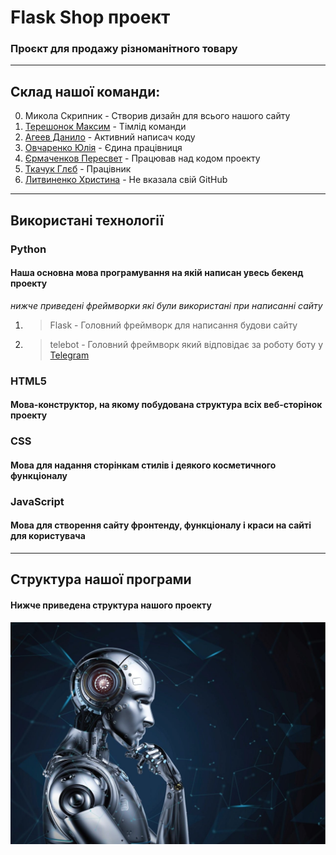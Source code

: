 # Flask Shop проект
### Проєкт для продажу різноманітного товару

---

## Склад нашої команди:
0. Микола Скрипник - Створив дизайн для всього нашого сайту
1. [Терешонок Максим](https://github.com/TereshonokMaksim) - Тімлід команди
2. [Агеев Данило](https://github.com/Ageev-Danilo) - Активний написач коду
3. [Овчаренко Юлія](https://github.com/JuliaOvcarenko) - Єдина працівниця
4. [Єрмаченков Пересвет](https://github.com/PeresvietErmachenkov) - Працював над кодом проекту
5. [Ткачук Глєб](https://github.com/Gleb-Tkachuk) - Працівник
6. [Литвиненко Христина](https://example.com) - Не вказала свій GitHub

---

## Використані технології
### Python 
#### Наша основна мова програмування на якій написан увесь бекенд проекту
_нижче приведені фреймворки які були використані при написанні сайту_
1. >Flask - Головний фреймворк для написання будови сайту
2. >telebot - Головний фреймворк який відповідає за роботу боту у [Telegram](https://telegram.org/)  
### HTML5 
#### Мова-конструктор, на якому побудована структура всіх веб-сторінок проекту
### CSS
#### Мова для надання сторінкам стилів і деякого косметичного функціоналу
### JavaScript
#### Мова для створення сайту фронтенду, функціоналу і краси на сайті для користувача

---

## Структура нашої програми
#### Нижче приведена структура нашого проекту 

![alt_text](static/readme/BOT.png "Bot image")
